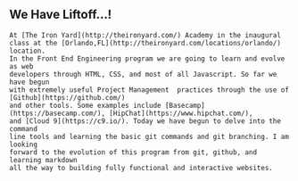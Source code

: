 ## We Have Liftoff...!

    At [The Iron Yard](http://theironyard.com/) Academy in the inaugural 
    class at the [Orlando,FL](http://theironyard.com/locations/orlando/) location. 
    In the Front End Engineering program we are going to learn and evolve as web 
    developers through HTML, CSS, and most of all Javascript. So far we have begun 
    with extremely useful Project Management  practices through the use of [Github](https://github.com/) 
    and other tools. Some examples include [Basecamp](https://basecamp.com/), [HipChat](https://www.hipchat.com/), 
    and [Cloud 9](https://c9.io/). Today we have begun to delve into the command 
    line tools and learning the basic git commands and git branching. I am looking 
    forward to the evolution of this program from git, github, and learning markdown 
    all the way to building fully functional and interactive websites.